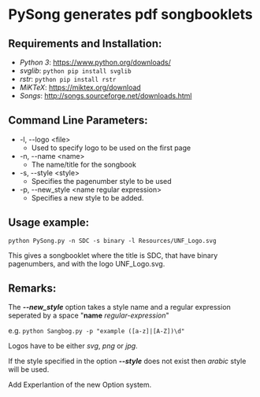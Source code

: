 # PySong generates pdf songbooklets

## Requirements and Installation:
* *Python 3*: https://www.python.org/downloads/
* *svglib*: `python pip install svglib`
* *rstr*:   `python pip install rstr`
* *MiKTeX*:  https://miktex.org/download
* *Songs*:   http://songs.sourceforge.net/downloads.html

## Command Line Parameters:
- -l, --logo \<file>
  - Used to specify logo to be used on the first page
- -n, --name \<name>
  - The name/title for the songbook
- -s, --style \<style>
  - Specifies the pagenumber style to be used
- -p, --new_style \<name regular expression>
  - Specifies a new style to be added.

## Usage example:
`python PySong.py -n SDC -s binary -l Resources/UNF_Logo.svg`

This gives a songbooklet where the title is SDC, that have binary pagenumbers, and with the logo UNF_Logo.svg.

## Remarks:
The _**--new_style**_ option takes a style name and a regular expression seperated by a space "**name** *regular-expression*"

e.g. `python Sangbog.py -p "example ([a-z]|[A-Z])\d"`

Logos have to be either *svg*, *png* or *jpg*.

If the style specified in the option _**--style**_ does not exist then *arabic* style will be used.

Add Experlantion of the new Option system.
